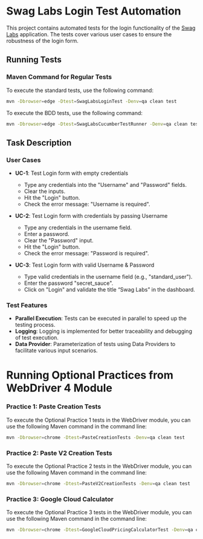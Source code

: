 # Swag Labs Login Test Automation
This project contains automated tests for the login functionality of the [Swag Labs](https://www.saucedemo.com/) application. The tests cover various user cases to ensure the robustness of the login form.
## Running Tests
### Maven Command for Regular Tests
To execute the standard tests, use the following command:
```bash
mvn -Dbrowser=edge -Dtest=SwagLabsLoginTest -Denv=qa clean test
```
To execute the BDD tests, use the following command:
```bash
mvn -Dbrowser=edge -Dtest=SwagLabsCucumberTestRunner -Denv=qa clean test
```
## Task Description
### User Cases
- **UC-1**: Test Login form with empty credentials
  - Type any credentials into the "Username" and "Password" fields.
  - Clear the inputs.
  - Hit the "Login" button.
  - Check the error message: "Username is required".

- **UC-2**: Test Login form with credentials by passing Username
  - Type any credentials in the username field.
  - Enter a password.
  - Clear the "Password" input.
  - Hit the "Login" button.
  - Check the error message: "Password is required".

- **UC-3**: Test Login form with valid Username & Password
  - Type valid credentials in the username field (e.g., "standard_user").
  - Enter the password "secret_sauce".
  - Click on "Login" and validate the title “Swag Labs” in the dashboard.

### Test Features
- **Parallel Execution**: Tests can be executed in parallel to speed up the testing process.
- **Logging**: Logging is implemented for better traceability and debugging of test execution.
- **Data Provider**: Parameterization of tests using Data Providers to facilitate various input scenarios.

# Running Optional Practices from WebDriver 4 Module
### Practice 1: Paste Creation Tests
To execute the Optional Practice 1 tests in the WebDriver module, you can use the following Maven command in the command line:

```bash
mvn -Dbrowser=chrome -Dtest=PasteCreationTests -Denv=qa clean test
```
### Practice 2: Paste V2 Creation Tests
To execute the Optional Practice 2 tests in the WebDriver module, you can use the following Maven command in the command line:

```bash
mvn -Dbrowser=chrome -Dtest=PasteV2CreationTests -Denv=qa clean test
```
### Practice 3: Google Cloud Calculator
To execute the Optional Practice 3 tests in the WebDriver module, you can use the following Maven command in the command line:

```bash
mvn -Dbrowser=chrome -Dtest=GoogleCloudPricingCalculatorTest -Denv=qa clean test
```
